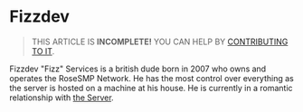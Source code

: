 # Fizzdev

> THIS ARTICLE IS **INCOMPLETE!** YOU CAN HELP BY [CONTRIBUTING TO IT](meta/contributing).

Fizzdev "Fizz" Services is a british dude born in 2007 who owns and operates the RoseSMP Network. He has the most control over everything as the server is hosted on a machine at his house. He is currently in a romantic relationship with [the Server](server).